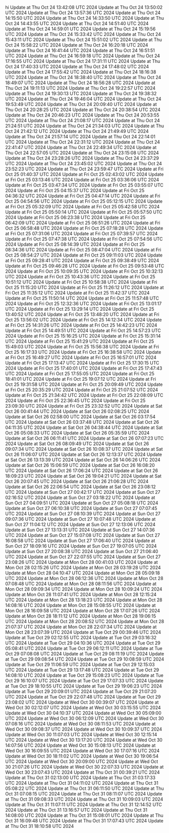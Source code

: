 hi
Update at Thu Oct 24 13:42:08 UTC 2024
Update at Thu Oct 24 13:50:02 UTC 2024
Update at Thu Oct 24 13:57:36 UTC 2024
Update at Thu Oct 24 14:15:50 UTC 2024
Update at Thu Oct 24 14:33:50 UTC 2024
Update at Thu Oct 24 14:43:55 UTC 2024
Update at Thu Oct 24 14:51:40 UTC 2024
Update at Thu Oct 24 14:59:01 UTC 2024
Update at Thu Oct 24 15:19:56 UTC 2024
Update at Thu Oct 24 15:33:42 UTC 2024
Update at Thu Oct 24 15:43:11 UTC 2024
Update at Thu Oct 24 15:51:02 UTC 2024
Update at Thu Oct 24 15:58:22 UTC 2024
Update at Thu Oct 24 16:20:18 UTC 2024
Update at Thu Oct 24 16:41:44 UTC 2024
Update at Thu Oct 24 16:51:51 UTC 2024
Update at Thu Oct 24 16:59:18 UTC 2024
Update at Thu Oct 24 17:16:55 UTC 2024
Update at Thu Oct 24 17:31:11 UTC 2024
Update at Thu Oct 24 17:40:33 UTC 2024
Update at Thu Oct 24 17:48:02 UTC 2024
Update at Thu Oct 24 17:55:42 UTC 2024
Update at Thu Oct 24 18:16:38 UTC 2024
Update at Thu Oct 24 18:38:40 UTC 2024
Update at Thu Oct 24 18:49:07 UTC 2024
Update at Thu Oct 24 18:56:28 UTC 2024
Update at Thu Oct 24 19:11:13 UTC 2024
Update at Thu Oct 24 19:22:57 UTC 2024
Update at Thu Oct 24 19:30:13 UTC 2024
Update at Thu Oct 24 19:38:32 UTC 2024
Update at Thu Oct 24 19:46:04 UTC 2024
Update at Thu Oct 24 19:53:49 UTC 2024
Update at Thu Oct 24 20:09:40 UTC 2024
Update at Thu Oct 24 20:28:25 UTC 2024
Update at Thu Oct 24 20:38:54 UTC 2024
Update at Thu Oct 24 20:46:23 UTC 2024
Update at Thu Oct 24 20:53:55 UTC 2024
Update at Thu Oct 24 21:08:17 UTC 2024
Update at Thu Oct 24 21:24:51 UTC 2024
Update at Thu Oct 24 21:34:03 UTC 2024
Update at Thu Oct 24 21:42:12 UTC 2024
Update at Thu Oct 24 21:49:49 UTC 2024
Update at Thu Oct 24 21:57:14 UTC 2024
Update at Thu Oct 24 22:14:01 UTC 2024
Update at Thu Oct 24 22:31:12 UTC 2024
Update at Thu Oct 24 22:41:47 UTC 2024
Update at Thu Oct 24 22:49:34 UTC 2024
Update at Thu Oct 24 22:57:05 UTC 2024
Update at Thu Oct 24 23:15:08 UTC 2024
Update at Thu Oct 24 23:28:26 UTC 2024
Update at Thu Oct 24 23:37:29 UTC 2024
Update at Thu Oct 24 23:45:02 UTC 2024
Update at Thu Oct 24 23:52:23 UTC 2024
Update at Thu Oct 24 23:59:47 UTC 2024
Update at Fri Oct 25 01:40:37 UTC 2024
Update at Fri Oct 25 02:43:02 UTC 2024
Update at Fri Oct 25 03:13:46 UTC 2024
Update at Fri Oct 25 03:36:06 UTC 2024
Update at Fri Oct 25 03:47:34 UTC 2024
Update at Fri Oct 25 03:55:07 UTC 2024
Update at Fri Oct 25 04:15:37 UTC 2024
Update at Fri Oct 25 04:36:32 UTC 2024
Update at Fri Oct 25 04:47:14 UTC 2024
Update at Fri Oct 25 04:54:56 UTC 2024
Update at Fri Oct 25 05:12:15 UTC 2024
Update at Fri Oct 25 05:32:09 UTC 2024
Update at Fri Oct 25 05:42:58 UTC 2024
Update at Fri Oct 25 05:50:14 UTC 2024
Update at Fri Oct 25 05:57:50 UTC 2024
Update at Fri Oct 25 06:23:38 UTC 2024
Update at Fri Oct 25 06:42:09 UTC 2024
Update at Fri Oct 25 06:51:26 UTC 2024
Update at Fri Oct 25 06:58:48 UTC 2024
Update at Fri Oct 25 07:18:28 UTC 2024
Update at Fri Oct 25 07:31:06 UTC 2024
Update at Fri Oct 25 07:39:57 UTC 2024
Update at Fri Oct 25 07:47:38 UTC 2024
Update at Fri Oct 25 07:54:56 UTC 2024
Update at Fri Oct 25 08:14:39 UTC 2024
Update at Fri Oct 25 08:34:36 UTC 2024
Update at Fri Oct 25 08:47:04 UTC 2024
Update at Fri Oct 25 08:54:27 UTC 2024
Update at Fri Oct 25 09:11:03 UTC 2024
Update at Fri Oct 25 09:28:41 UTC 2024
Update at Fri Oct 25 09:38:49 UTC 2024
Update at Fri Oct 25 09:46:28 UTC 2024
Update at Fri Oct 25 09:53:48 UTC 2024
Update at Fri Oct 25 10:09:35 UTC 2024
Update at Fri Oct 25 10:32:13 UTC 2024
Update at Fri Oct 25 10:43:36 UTC 2024
Update at Fri Oct 25 10:51:12 UTC 2024
Update at Fri Oct 25 10:58:38 UTC 2024
Update at Fri Oct 25 11:15:20 UTC 2024
Update at Fri Oct 25 11:26:12 UTC 2024
Update at Fri Oct 25 11:35:12 UTC 2024
Update at Fri Oct 25 11:42:37 UTC 2024
Update at Fri Oct 25 11:50:14 UTC 2024
Update at Fri Oct 25 11:57:48 UTC 2024
Update at Fri Oct 25 12:32:36 UTC 2024
Update at Fri Oct 25 13:01:17 UTC 2024
Update at Fri Oct 25 13:29:14 UTC 2024
Update at Fri Oct 25 13:40:52 UTC 2024
Update at Fri Oct 25 13:48:20 UTC 2024
Update at Fri Oct 25 13:56:02 UTC 2024
Update at Fri Oct 25 14:12:34 UTC 2024
Update at Fri Oct 25 14:31:26 UTC 2024
Update at Fri Oct 25 14:42:23 UTC 2024
Update at Fri Oct 25 14:49:51 UTC 2024
Update at Fri Oct 25 14:57:23 UTC 2024
Update at Fri Oct 25 15:16:25 UTC 2024
Update at Fri Oct 25 15:31:14 UTC 2024
Update at Fri Oct 25 15:41:29 UTC 2024
Update at Fri Oct 25 15:49:03 UTC 2024
Update at Fri Oct 25 15:56:38 UTC 2024
Update at Fri Oct 25 16:17:33 UTC 2024
Update at Fri Oct 25 16:38:58 UTC 2024
Update at Fri Oct 25 16:49:27 UTC 2024
Update at Fri Oct 25 16:57:01 UTC 2024
Update at Fri Oct 25 17:13:47 UTC 2024
Update at Fri Oct 25 17:30:15 UTC 2024
Update at Fri Oct 25 17:40:01 UTC 2024
Update at Fri Oct 25 17:47:43 UTC 2024
Update at Fri Oct 25 17:55:05 UTC 2024
Update at Fri Oct 25 18:41:01 UTC 2024
Update at Fri Oct 25 19:07:12 UTC 2024
Update at Fri Oct 25 19:31:58 UTC 2024
Update at Fri Oct 25 20:09:49 UTC 2024
Update at Fri Oct 25 20:35:29 UTC 2024
Update at Fri Oct 25 21:07:52 UTC 2024
Update at Fri Oct 25 21:34:42 UTC 2024
Update at Fri Oct 25 22:08:09 UTC 2024
Update at Fri Oct 25 22:36:45 UTC 2024
Update at Fri Oct 25 23:09:30 UTC 2024
Update at Fri Oct 25 23:32:52 UTC 2024
Update at Sat Oct 26 00:41:44 UTC 2024
Update at Sat Oct 26 02:08:25 UTC 2024
Update at Sat Oct 26 02:58:00 UTC 2024
Update at Sat Oct 26 03:17:54 UTC 2024
Update at Sat Oct 26 03:37:48 UTC 2024
Update at Sat Oct 26 04:11:35 UTC 2024
Update at Sat Oct 26 04:38:44 UTC 2024
Update at Sat Oct 26 05:08:33 UTC 2024
Update at Sat Oct 26 05:35:59 UTC 2024
Update at Sat Oct 26 06:11:41 UTC 2024
Update at Sat Oct 26 07:07:23 UTC 2024
Update at Sat Oct 26 08:09:49 UTC 2024
Update at Sat Oct 26 09:07:34 UTC 2024
Update at Sat Oct 26 10:08:37 UTC 2024
Update at Sat Oct 26 11:06:07 UTC 2024
Update at Sat Oct 26 12:13:37 UTC 2024
Update at Sat Oct 26 13:13:39 UTC 2024
Update at Sat Oct 26 14:06:26 UTC 2024
Update at Sat Oct 26 15:06:59 UTC 2024
Update at Sat Oct 26 16:08:20 UTC 2024
Update at Sat Oct 26 17:06:24 UTC 2024
Update at Sat Oct 26 18:09:23 UTC 2024
Update at Sat Oct 26 19:04:21 UTC 2024
Update at Sat Oct 26 20:07:45 UTC 2024
Update at Sat Oct 26 21:06:28 UTC 2024
Update at Sat Oct 26 22:06:54 UTC 2024
Update at Sat Oct 26 23:08:12 UTC 2024
Update at Sun Oct 27 00:42:17 UTC 2024
Update at Sun Oct 27 02:16:52 UTC 2024
Update at Sun Oct 27 03:18:22 UTC 2024
Update at Sun Oct 27 04:09:51 UTC 2024
Update at Sun Oct 27 05:08:18 UTC 2024
Update at Sun Oct 27 06:10:38 UTC 2024
Update at Sun Oct 27 07:07:45 UTC 2024
Update at Sun Oct 27 08:10:39 UTC 2024
Update at Sun Oct 27 09:07:36 UTC 2024
Update at Sun Oct 27 10:07:48 UTC 2024
Update at Sun Oct 27 11:04:12 UTC 2024
Update at Sun Oct 27 12:13:06 UTC 2024
Update at Sun Oct 27 13:13:31 UTC 2024
Update at Sun Oct 27 14:07:36 UTC 2024
Update at Sun Oct 27 15:07:08 UTC 2024
Update at Sun Oct 27 16:08:58 UTC 2024
Update at Sun Oct 27 17:06:40 UTC 2024
Update at Sun Oct 27 18:09:16 UTC 2024
Update at Sun Oct 27 19:07:05 UTC 2024
Update at Sun Oct 27 20:08:38 UTC 2024
Update at Sun Oct 27 21:06:40 UTC 2024
Update at Sun Oct 27 22:07:55 UTC 2024
Update at Sun Oct 27 23:08:26 UTC 2024
Update at Mon Oct 28 00:41:03 UTC 2024
Update at Mon Oct 28 02:15:26 UTC 2024
Update at Mon Oct 28 03:19:28 UTC 2024
Update at Mon Oct 28 04:10:47 UTC 2024
Update at Mon Oct 28 05:09:18 UTC 2024
Update at Mon Oct 28 06:12:36 UTC 2024
Update at Mon Oct 28 07:08:48 UTC 2024
Update at Mon Oct 28 08:11:56 UTC 2024
Update at Mon Oct 28 09:09:34 UTC 2024
Update at Mon Oct 28 10:09:24 UTC 2024
Update at Mon Oct 28 11:07:41 UTC 2024
Update at Mon Oct 28 12:15:24 UTC 2024
Update at Mon Oct 28 13:18:23 UTC 2024
Update at Mon Oct 28 14:08:16 UTC 2024
Update at Mon Oct 28 15:08:55 UTC 2024
Update at Mon Oct 28 16:09:58 UTC 2024
Update at Mon Oct 28 17:07:26 UTC 2024
Update at Mon Oct 28 18:11:12 UTC 2024
Update at Mon Oct 28 19:06:15 UTC 2024
Update at Mon Oct 28 20:08:52 UTC 2024
Update at Mon Oct 28 21:07:37 UTC 2024
Update at Mon Oct 28 22:07:34 UTC 2024
Update at Mon Oct 28 23:07:39 UTC 2024
Update at Tue Oct 29 00:39:46 UTC 2024
Update at Tue Oct 29 02:12:55 UTC 2024
Update at Tue Oct 29 03:16:32 UTC 2024
Update at Tue Oct 29 04:10:36 UTC 2024
Update at Tue Oct 29 05:08:41 UTC 2024
Update at Tue Oct 29 06:12:11 UTC 2024
Update at Tue Oct 29 07:08:08 UTC 2024
Update at Tue Oct 29 08:11:19 UTC 2024
Update at Tue Oct 29 09:08:54 UTC 2024
Update at Tue Oct 29 10:08:59 UTC 2024
Update at Tue Oct 29 11:06:59 UTC 2024
Update at Tue Oct 29 12:15:03 UTC 2024
Update at Tue Oct 29 13:17:48 UTC 2024
Update at Tue Oct 29 14:08:10 UTC 2024
Update at Tue Oct 29 15:08:23 UTC 2024
Update at Tue Oct 29 16:10:07 UTC 2024
Update at Tue Oct 29 17:07:33 UTC 2024
Update at Tue Oct 29 18:10:55 UTC 2024
Update at Tue Oct 29 19:06:23 UTC 2024
Update at Tue Oct 29 20:09:01 UTC 2024
Update at Tue Oct 29 21:07:20 UTC 2024
Update at Tue Oct 29 22:07:48 UTC 2024
Update at Tue Oct 29 23:08:02 UTC 2024
Update at Wed Oct 30 00:39:07 UTC 2024
Update at Wed Oct 30 02:12:07 UTC 2024
Update at Wed Oct 30 03:15:55 UTC 2024
Update at Wed Oct 30 04:10:37 UTC 2024
Update at Wed Oct 30 05:09:00 UTC 2024
Update at Wed Oct 30 06:12:09 UTC 2024
Update at Wed Oct 30 07:08:16 UTC 2024
Update at Wed Oct 30 08:11:53 UTC 2024
Update at Wed Oct 30 09:08:37 UTC 2024
Update at Wed Oct 30 10:09:37 UTC 2024
Update at Wed Oct 30 11:07:03 UTC 2024
Update at Wed Oct 30 12:15:14 UTC 2024
Update at Wed Oct 30 13:17:20 UTC 2024
Update at Wed Oct 30 14:07:56 UTC 2024
Update at Wed Oct 30 15:08:13 UTC 2024
Update at Wed Oct 30 16:09:55 UTC 2024
Update at Wed Oct 30 17:07:16 UTC 2024
Update at Wed Oct 30 18:11:02 UTC 2024
Update at Wed Oct 30 19:06:54 UTC 2024
Update at Wed Oct 30 20:09:00 UTC 2024
Update at Wed Oct 30 21:07:26 UTC 2024
Update at Wed Oct 30 22:07:33 UTC 2024
Update at Wed Oct 30 23:07:43 UTC 2024
Update at Thu Oct 31 00:39:21 UTC 2024
Update at Thu Oct 31 02:13:00 UTC 2024
Update at Thu Oct 31 03:17:33 UTC 2024
Update at Thu Oct 31 04:11:02 UTC 2024
Update at Thu Oct 31 05:08:22 UTC 2024
Update at Thu Oct 31 06:11:50 UTC 2024
Update at Thu Oct 31 07:08:15 UTC 2024
Update at Thu Oct 31 08:11:07 UTC 2024
Update at Thu Oct 31 09:08:33 UTC 2024
Update at Thu Oct 31 10:09:03 UTC 2024
Update at Thu Oct 31 11:07:11 UTC 2024
Update at Thu Oct 31 12:14:52 UTC 2024
Update at Thu Oct 31 13:16:57 UTC 2024
Update at Thu Oct 31 14:08:00 UTC 2024
Update at Thu Oct 31 15:08:01 UTC 2024
Update at Thu Oct 31 16:09:48 UTC 2024
Update at Thu Oct 31 17:07:43 UTC 2024
Update at Thu Oct 31 18:10:58 UTC 2024

